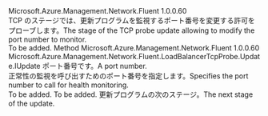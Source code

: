 <Type Name="IWithPort" FullName="Microsoft.Azure.Management.Network.Fluent.LoadBalancerTcpProbe.Update.IWithPort">
  <TypeSignature Language="C#" Value="public interface IWithPort" />
  <TypeSignature Language="ILAsm" Value=".class public interface auto ansi abstract IWithPort" />
  <TypeSignature Language="DocId" Value="T:Microsoft.Azure.Management.Network.Fluent.LoadBalancerTcpProbe.Update.IWithPort" />
  <TypeSignature Language="VB.NET" Value="Public Interface IWithPort" />
  <TypeSignature Language="F#" Value="type IWithPort = interface" />
  <AssemblyInfo>
    <AssemblyName>Microsoft.Azure.Management.Network.Fluent</AssemblyName>
    <AssemblyVersion>1.0.0.60</AssemblyVersion>
  </AssemblyInfo>
  <Interfaces />
  <Docs>
    <summary>
            <span data-ttu-id="071d7-101">TCP のステージでは、更新プログラムを監視するポート番号を変更する許可をプローブします。</span><span class="sxs-lookup"><span data-stu-id="071d7-101">The stage of the TCP probe update allowing to modify the port number to monitor.</span></span>
            </summary>
    <remarks>To be added.</remarks>
  </Docs>
  <Members>
    <Member MemberName="WithPort">
      <MemberSignature Language="C#" Value="public Microsoft.Azure.Management.Network.Fluent.LoadBalancerTcpProbe.Update.IUpdate WithPort (int port);" />
      <MemberSignature Language="ILAsm" Value=".method public hidebysig newslot virtual instance class Microsoft.Azure.Management.Network.Fluent.LoadBalancerTcpProbe.Update.IUpdate WithPort(int32 port) cil managed" />
      <MemberSignature Language="DocId" Value="M:Microsoft.Azure.Management.Network.Fluent.LoadBalancerTcpProbe.Update.IWithPort.WithPort(System.Int32)" />
      <MemberSignature Language="VB.NET" Value="Public Function WithPort (port As Integer) As IUpdate" />
      <MemberSignature Language="F#" Value="abstract member WithPort : int -&gt; Microsoft.Azure.Management.Network.Fluent.LoadBalancerTcpProbe.Update.IUpdate" Usage="iWithPort.WithPort port" />
      <MemberType>Method</MemberType>
      <AssemblyInfo>
        <AssemblyName>Microsoft.Azure.Management.Network.Fluent</AssemblyName>
        <AssemblyVersion>1.0.0.60</AssemblyVersion>
      </AssemblyInfo>
      <ReturnValue>
        <ReturnType>Microsoft.Azure.Management.Network.Fluent.LoadBalancerTcpProbe.Update.IUpdate</ReturnType>
      </ReturnValue>
      <Parameters>
        <Parameter Name="port" Type="System.Int32" />
      </Parameters>
      <Docs>
        <param name="port"><span data-ttu-id="071d7-102">ポート番号です。</span><span class="sxs-lookup"><span data-stu-id="071d7-102">A port number.</span></span></param>
        <summary>
            <span data-ttu-id="071d7-103">正常性の監視を呼び出すためのポート番号を指定します。</span><span class="sxs-lookup"><span data-stu-id="071d7-103">Specifies the port number to call for health monitoring.</span></span>
            </summary>
        <returns>To be added.</returns>
        <remarks>To be added.</remarks>
        <return><span data-ttu-id="071d7-104">更新プログラムの次のステージ。</span><span class="sxs-lookup"><span data-stu-id="071d7-104">The next stage of the update.</span></span></return>
      </Docs>
    </Member>
  </Members>
</Type>